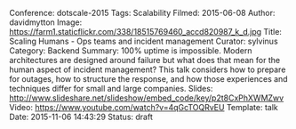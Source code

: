 Conference: dotscale-2015
Tags: Scalability
Filmed: 2015-06-08
Author: davidmytton
Image: https://farm1.staticflickr.com/338/18515769460_accd820987_k_d.jpg
Title: Scaling Humans - Ops teams and incident management
Curator: sylvinus
Category: Backend
Summary: 100% uptime is impossible. Modern architectures are designed around failure but what does that mean for the human aspect of incident management? This talk considers how to prepare for outages, how to structure the response, and how those experiences and techniques differ for small and large companies. 
Slides: http://www.slideshare.net/slideshow/embed_code/key/p2t8CxPhXWMZwv
Video: https://www.youtube.com/watch?v=4qGcTOQRvEU
Template: talk
Date: 2015-11-06 14:43:29
Status: draft
